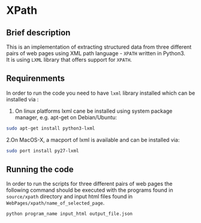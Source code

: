 # XPath
## Brief description


This is an implementation of extracting structured data from three different pairs of web pages using XML path language - `XPATH` written in Python3.  
It is using `LXML` library that offers support for `XPATH`.

## Requirenments
In order to run the code you need to have `lxml` library installed which can be installed via :
1. On linux platforms lxml cane be installed using system package manager, e.g. apt-get on Debian/Ubuntu: 
```bash
sudo apt-get install python3-lxml
```
2.On MacOS-X, a macport of lxml is available and can be installed via:
```bash
sudo port install py27-lxml 
```

## Running the code
In order to run the scripts for three different pairs of web pages the following command should be executed with the programs found in `source/xpath` directory and input html files found in `WebPages/xpath/name_of_selected_page`. 
```bash
python program_name input_html output_file.json
```

